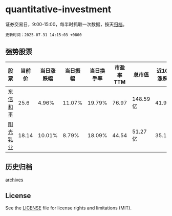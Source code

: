 # quantitative-investment

证券交易日，9:00-15:00，每半时抓取一次数据，按天[归档](archives)。

`更新时间：2025-07-31 14:15:03 +0800`

## 强势股票

|股票|当前价|当日涨跌幅|当日振幅|当日换手率|市盈率TTM|总市值|近10日涨跌幅|
|----|----|----|----|----|----|----|----|
|[东信和平](https://xueqiu.com/S/SZ002017)|25.6|4.96%|11.07%|19.79%|76.97|148.59亿|41.91%|
|[阳光乳业](https://xueqiu.com/S/SZ001318)|18.14|10.01%|8.79%|18.09%|44.54|51.27亿|35.17%|

## 历史归档

[archives](archives)

## License

See the [LICENSE](LICENSE) file for license rights and limitations (MIT).
